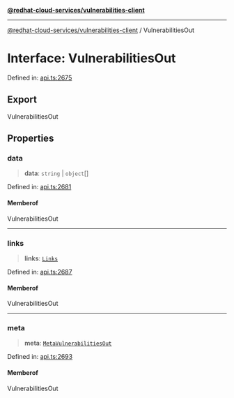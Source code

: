 [**@redhat-cloud-services/vulnerabilities-client**](../README.md)

***

[@redhat-cloud-services/vulnerabilities-client](../globals.md) / VulnerabilitiesOut

# Interface: VulnerabilitiesOut

Defined in: [api.ts:2675](https://github.com/charlesmulder/javascript-clients/blob/main/packages/vulnerabilities/api.ts#L2675)

## Export

VulnerabilitiesOut

## Properties

### data

> **data**: `string` \| `object`[]

Defined in: [api.ts:2681](https://github.com/charlesmulder/javascript-clients/blob/main/packages/vulnerabilities/api.ts#L2681)

#### Memberof

VulnerabilitiesOut

***

### links

> **links**: [`Links`](Links.md)

Defined in: [api.ts:2687](https://github.com/charlesmulder/javascript-clients/blob/main/packages/vulnerabilities/api.ts#L2687)

#### Memberof

VulnerabilitiesOut

***

### meta

> **meta**: [`MetaVulnerabilitiesOut`](MetaVulnerabilitiesOut.md)

Defined in: [api.ts:2693](https://github.com/charlesmulder/javascript-clients/blob/main/packages/vulnerabilities/api.ts#L2693)

#### Memberof

VulnerabilitiesOut
